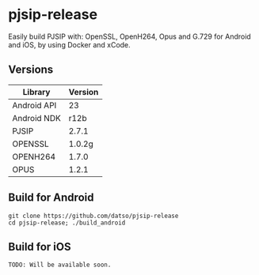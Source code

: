 # pjsip-release

Easily build PJSIP with: OpenSSL, OpenH264, Opus and G.729 for Android and iOS, by using Docker and xCode.

## Versions

| Library     | Version |
| ----------- | ------- |
| Android API | 23      |
| Android NDK | r12b    |
| PJSIP       | 2.7.1   |
| OPENSSL     | 1.0.2g  |
| OPENH264    | 1.7.0   |
| OPUS        | 1.2.1   |

## Build for Android

```
git clone https://github.com/datso/pjsip-release
cd pjsip-release; ./build_android
```

## Build for iOS

```
TODO: Will be available soon.
```
